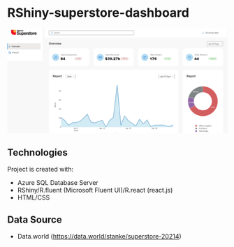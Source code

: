 # RShiny-superstore-dashboard
![Screenshot](Capture1.PNG)

## Technologies
Project is created with:
* Azure SQL Database Server
* RShiny/R.fluent (Microsoft Fluent UI)/R.react (react.js)
* HTML/CSS

## Data Source
* Data.world (https://data.world/stanke/superstore-20214)
